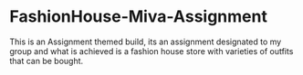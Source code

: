 # FashionHouse-Miva-Assignment
This is an Assignment themed build, its an assignment designated to my group and what is achieved is a fashion house store with varieties of outfits that can be bought.
